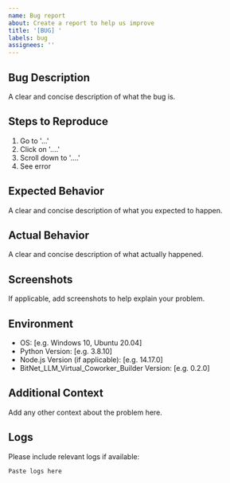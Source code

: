 ```yaml
---
name: Bug report
about: Create a report to help us improve
title: '[BUG] '
labels: bug
assignees: ''
---
```


## Bug Description
A clear and concise description of what the bug is.

## Steps to Reproduce
1. Go to '...'
2. Click on '....'
3. Scroll down to '....'
4. See error

## Expected Behavior
A clear and concise description of what you expected to happen.

## Actual Behavior
A clear and concise description of what actually happened.

## Screenshots
If applicable, add screenshots to help explain your problem.

## Environment
- OS: [e.g. Windows 10, Ubuntu 20.04]
- Python Version: [e.g. 3.8.10]
- Node.js Version (if applicable): [e.g. 14.17.0]
- BitNet_LLM_Virtual_Coworker_Builder Version: [e.g. 0.2.0]

## Additional Context
Add any other context about the problem here.

## Logs
Please include relevant logs if available:
```
Paste logs here
```

